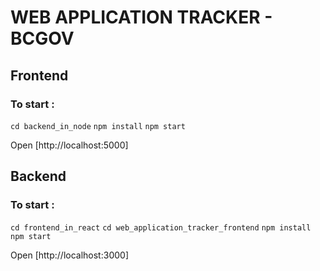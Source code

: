 # WEB APPLICATION TRACKER - BCGOV

## Frontend

### To start : 

`cd backend_in_node`
`npm install`
`npm start`

Open [http://localhost:5000]


## Backend

### To start :

`cd frontend_in_react`
`cd web_application_tracker_frontend`
`npm install`
`npm start`

Open [http://localhost:3000]